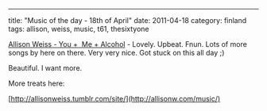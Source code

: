 ---
title: "Music of the day - 18th of April"
date: 2011-04-18
category: finland
tags: allison, weiss, music, t61, thesixtyone

[Allison Weiss - You +  Me + Alcohol](http://www.thesixtyone.com/s/8Pd7ZiwFVrp/ "on t61") \- Lovely. Upbeat. Fnun. Lots of more songs by here on there. Very very nice. Got stuck on this all day ;)

Beautiful. I want more.

More treats here:

[http://allisonweiss.tumblr.com/site/](http://allisonw.com/music/)
